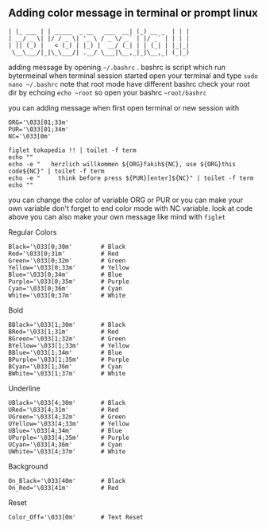 ## Adding color message in terminal or prompt linux

```
| |_ ___ | | _____  _ __   ___  __| (_) __ _  | | |
| __/ _ \| |/ / _ \| '_ \ / _ \/ _` | |/ _` | | | |
| || (_) |   < (_) | |_) |  __/ (_| | | (_| | |_|_|
 \__\___/|_|\_\___/| .__/ \___|\__,_|_|\__,_| (_|_)
```

adding message by opening ``~/.bashrc`` . bashrc is script which run bytermeinal when terminal session started
open your terminal and type ``sudo nano ~/.bashrc``
note that root mode have different bashrc
check your root dir by echoing ``echo ~root`` so open your  bashrc ``~root/bashrc``

you can adding message when first open terminal or new session with
```
ORG='\033[01;33m'
PUR='\033[01;34m'
NC='\033[0m'

figlet tokopedia !! | toilet -f term
echo ""
echo -e "   herzlich willkommen ${ORG}fakih${NC}, use ${ORG}this code${NC}" | toilet -f term
echo -e "     think before press ${PUR}[enter]${NC}" | toilet -f term
echo ""
```

you can change the color of  variable ORG or PUR or you can make your own variable
don't forget to end color mode with NC variable. look at code above
you can also make your own message like mind with ``figlet``

Regular Colors
```
Black='\033[0;30m'        # Black
Red='\033[0;31m'          # Red
Green='\033[0;32m'        # Green
Yellow='\033[0;33m'       # Yellow
Blue='\033[0;34m'         # Blue
Purple='\033[0;35m'       # Purple
Cyan='\033[0;36m'         # Cyan
White='\033[0;37m'        # White
```
Bold
```
BBlack='\033[1;30m'       # Black
BRed='\033[1;31m'         # Red
BGreen='\033[1;32m'       # Green
BYellow='\033[1;33m'      # Yellow
BBlue='\033[1;34m'        # Blue
BPurple='\033[1;35m'      # Purple
BCyan='\033[1;36m'        # Cyan
BWhite='\033[1;37m'       # White
```
Underline
```
UBlack='\033[4;30m'       # Black
URed='\033[4;31m'         # Red
UGreen='\033[4;32m'       # Green
UYellow='\033[4;33m'      # Yellow
UBlue='\033[4;34m'        # Blue
UPurple='\033[4;35m'      # Purple
UCyan='\033[4;36m'        # Cyan
UWhite='\033[4;37m'       # White
```

Background
```
On_Black='\033[40m'       # Black
On_Red='\033[41m'         # Red
```
Reset
```
Color_Off='\033[0m'       # Text Reset
```
